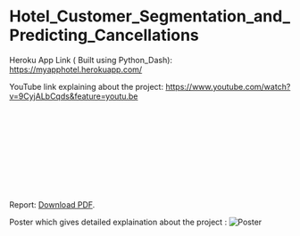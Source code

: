 # Hotel_Customer_Segmentation_and_Predicting_Cancellations
Heroku App Link ( Built using Python_Dash):
https://myapphotel.herokuapp.com/

YouTube link explaining about the project:
https://www.youtube.com/watch?v=9CyjALbCqds&feature=youtu.be

<object data="https://github.com/akshaybhala/MachineLearning/blob/main/Analysis-of-Airline-Data-master/IST%20687%20Group%201.pdf" type="application/pdf" width="700px" height="700px">
    <embed src="https://github.com/akshaybhala/MachineLearning/blob/main/Analysis-of-Airline-Data-master/IST%20687%20Group%201.pdf">
        <p>Report: <a href="https://github.com/akshaybhala/MachineLearning/blob/main/Analysis-of-Airline-Data-master/IST%20687%20Group%201.pdf">Download PDF</a>.</p>
    </embed>
</object>

Poster which gives detailed explaination about the project :
![Poster](https://github.com/akshaybhala/Hotel_Customer_Segmentation_and_Predicting_Cancellations/blob/master/Images/Poster.jpg)
